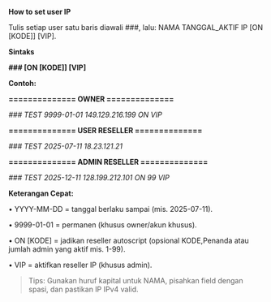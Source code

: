 **How to set user IP**

Tulis setiap user satu baris diawali ###, lalu: NAMA TANGGAL_AKTIF IP [ON [KODE]] [VIP].

**Sintaks**

**### <NAMA> <YYYY-MM-DD> <IPv4> [ON [KODE]] [VIP]**

**Contoh:**

**============== OWNER ==============**

*### TEST 9999-01-01 149.129.216.199 ON VIP*

**============== USER RESELLER ==============**

*### TEST 2025-07-11 18.23.121.21*

**============== ADMIN RESELLER ==============**

*### TEST 2025-12-11 128.199.212.101 ON 99 VIP*

**Keterangan Cepat:**

• YYYY-MM-DD = tanggal berlaku sampai (mis. 2025-07-11).

• 9999-01-01 = permanen (khusus owner/akun khusus).

• ON [KODE] = jadikan reseller autoscript (opsional KODE,Penanda atau jumlah admin yang aktif mis. 1-99).

• VIP = aktifkan reseller IP (khusus admin).

> Tips: Gunakan huruf kapital untuk NAMA, pisahkan field dengan spasi, dan pastikan IP IPv4 valid.
